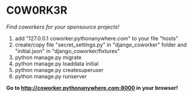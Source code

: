 # C0W0RK3R
*Find coworkers for your opensource projects!*

1. add "127.0.0.1 coworker.pythonanywhere.com" to your file "hosts"
2. create/copy  file "secret_settings.py" in "django_coworker" folder
   and "initial.json" in "django_coworker/fixtures"
3. python manage.py migrate
4. python manage.py loaddata initial
5. python manage.py createsuperuser
6. python manage.py runserver

**Go to http://coworker.pythonanywhere.com:8000 in your browser!**